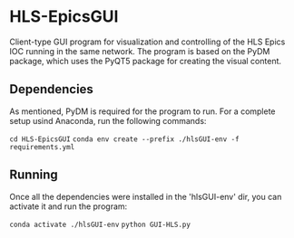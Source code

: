 # HLS-EpicsGUI

Client-type GUI program for visualization and controlling of the HLS Epics IOC running in the same network. 
The program is based on the PyDM package, which uses the PyQT5 package for creating the visual content.

## Dependencies

As mentioned, PyDM is required for the program to run. For a complete setup usind Anaconda, run the following commands:

`cd HLS-EpicsGUI`
`conda env create --prefix ./hlsGUI-env -f requirements.yml`

## Running

Once all the dependencies were installed in the 'hlsGUI-env' dir, you can activate it and run the program:

`conda activate ./hlsGUI-env`
`python GUI-HLS.py` 
